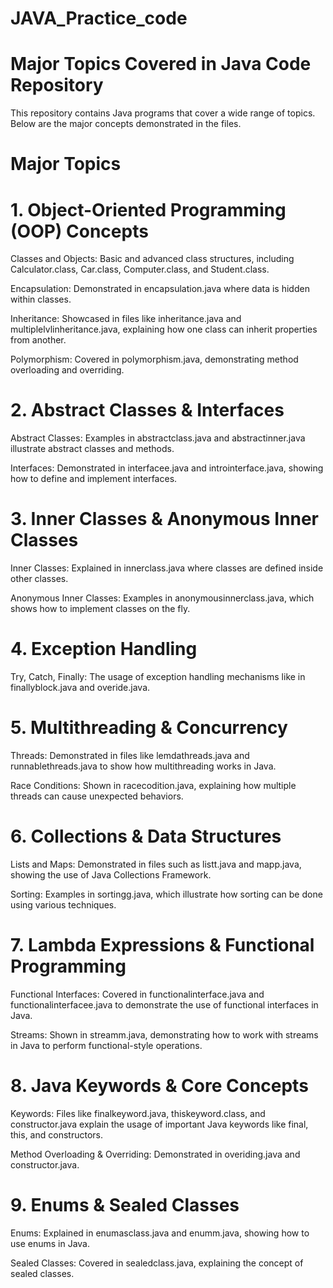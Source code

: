 # JAVA_Practice_code

# Major Topics Covered in Java Code Repository

This repository contains Java programs that cover a wide range of topics. Below are the major concepts demonstrated in the files.

# Major Topics

# 1. Object-Oriented Programming (OOP) Concepts



Classes and Objects: Basic and advanced class structures, including Calculator.class, Car.class, Computer.class, and Student.class.


Encapsulation: Demonstrated in encapsulation.java where data is hidden within classes.


Inheritance: Showcased in files like inheritance.java and multiplelvlinheritance.java, explaining how one class can inherit properties from another.


Polymorphism: Covered in polymorphism.java, demonstrating method overloading and overriding.


# 2. Abstract Classes & Interfaces

Abstract Classes: Examples in abstractclass.java and abstractinner.java illustrate abstract classes and methods.

Interfaces: Demonstrated in interfacee.java and introinterface.java, showing how to define and implement interfaces.

# 3. Inner Classes & Anonymous Inner Classes
Inner Classes: Explained in innerclass.java where classes are defined inside other classes.

Anonymous Inner Classes: Examples in anonymousinnerclass.java, which shows how to implement classes on the fly.

# 4. Exception Handling

Try, Catch, Finally: The usage of exception handling mechanisms like in finallyblock.java and overide.java.


# 5. Multithreading & Concurrency

Threads: Demonstrated in files like lemdathreads.java and runnablethreads.java to show how multithreading works in Java.

Race Conditions: Shown in racecodition.java, explaining how multiple threads can cause unexpected behaviors.

# 6. Collections & Data Structures
Lists and Maps: Demonstrated in files such as listt.java and mapp.java, showing the use of Java Collections Framework.

Sorting: Examples in sortingg.java, which illustrate how sorting can be done using various techniques.


# 7. Lambda Expressions & Functional Programming

Functional Interfaces: Covered in functionalinterface.java and functionalinterfacee.java to demonstrate the use of functional interfaces in Java.

Streams: Shown in streamm.java, demonstrating how to work with streams in Java to perform functional-style operations.

# 8. Java Keywords & Core Concepts

Keywords: Files like finalkeyword.java, thiskeyword.class, and constructor.java explain the usage of important Java keywords like final, this, and constructors.

Method Overloading & Overriding: Demonstrated in overiding.java and constructor.java.

# 9. Enums & Sealed Classes

Enums: Explained in enumasclass.java and enumm.java, showing how to use enums in Java.

Sealed Classes: Covered in sealedclass.java, explaining the concept of sealed classes.
